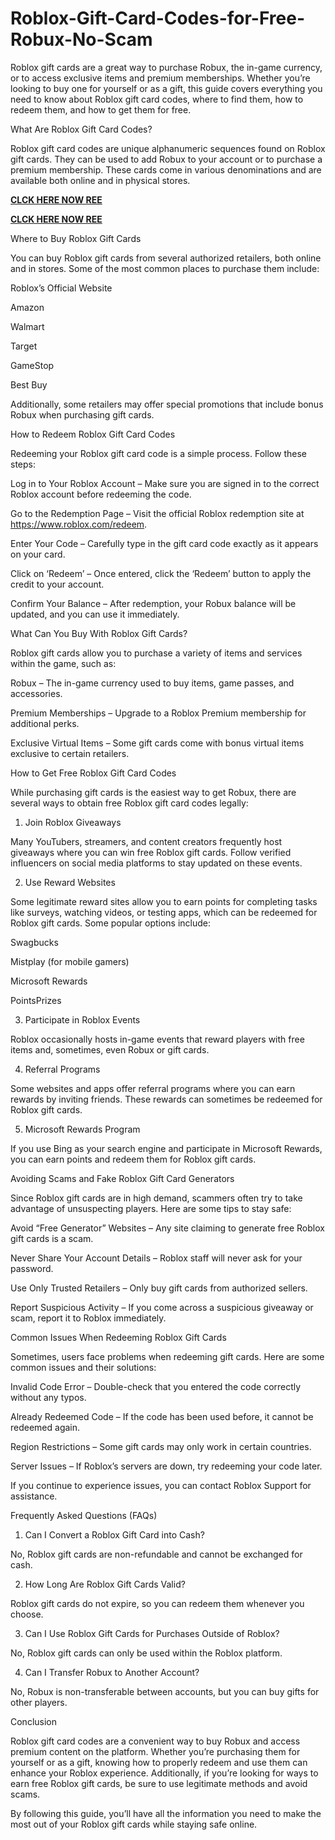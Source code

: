 # Roblox-Gift-Card-Codes-for-Free-Robux-No-Scam
Roblox gift cards are a great way to purchase Robux, the in-game currency, or to access exclusive items and premium memberships. Whether you’re looking to buy one for yourself or as a gift, this guide covers everything you need to know about Roblox gift card codes, where to find them, how to redeem them, and how to get them for free.

What Are Roblox Gift Card Codes?

Roblox gift card codes are unique alphanumeric sequences found on Roblox gift cards. They can be used to add Robux to your account or to purchase a premium membership. These cards come in various denominations and are available both online and in physical stores.

**[CLCK HERE NOW REE](https://tinyurl.com/Robloxgiftcard2522)**

**[CLCK HERE NOW REE](https://tinyurl.com/Robloxgiftcard2522)**

Where to Buy Roblox Gift Cards

You can buy Roblox gift cards from several authorized retailers, both online and in stores. Some of the most common places to purchase them include:

Roblox’s Official Website

Amazon

Walmart

Target

GameStop

Best Buy

Additionally, some retailers may offer special promotions that include bonus Robux when purchasing gift cards.

How to Redeem Roblox Gift Card Codes

Redeeming your Roblox gift card code is a simple process. Follow these steps:

Log in to Your Roblox Account – Make sure you are signed in to the correct Roblox account before redeeming the code.

Go to the Redemption Page – Visit the official Roblox redemption site at https://www.roblox.com/redeem.

Enter Your Code – Carefully type in the gift card code exactly as it appears on your card.

Click on ‘Redeem’ – Once entered, click the ‘Redeem’ button to apply the credit to your account.

Confirm Your Balance – After redemption, your Robux balance will be updated, and you can use it immediately.

What Can You Buy With Roblox Gift Cards?

Roblox gift cards allow you to purchase a variety of items and services within the game, such as:

Robux – The in-game currency used to buy items, game passes, and accessories.

Premium Memberships – Upgrade to a Roblox Premium membership for additional perks.

Exclusive Virtual Items – Some gift cards come with bonus virtual items exclusive to certain retailers.

How to Get Free Roblox Gift Card Codes

While purchasing gift cards is the easiest way to get Robux, there are several ways to obtain free Roblox gift card codes legally:

1. Join Roblox Giveaways

Many YouTubers, streamers, and content creators frequently host giveaways where you can win free Roblox gift cards. Follow verified influencers on social media platforms to stay updated on these events.

2. Use Reward Websites

Some legitimate reward sites allow you to earn points for completing tasks like surveys, watching videos, or testing apps, which can be redeemed for Roblox gift cards. Some popular options include:

Swagbucks

Mistplay (for mobile gamers)

Microsoft Rewards

PointsPrizes

3. Participate in Roblox Events

Roblox occasionally hosts in-game events that reward players with free items and, sometimes, even Robux or gift cards.

4. Referral Programs

Some websites and apps offer referral programs where you can earn rewards by inviting friends. These rewards can sometimes be redeemed for Roblox gift cards.

5. Microsoft Rewards Program

If you use Bing as your search engine and participate in Microsoft Rewards, you can earn points and redeem them for Roblox gift cards.

Avoiding Scams and Fake Roblox Gift Card Generators

Since Roblox gift cards are in high demand, scammers often try to take advantage of unsuspecting players. Here are some tips to stay safe:

Avoid “Free Generator” Websites – Any site claiming to generate free Roblox gift cards is a scam.

Never Share Your Account Details – Roblox staff will never ask for your password.

Use Only Trusted Retailers – Only buy gift cards from authorized sellers.

Report Suspicious Activity – If you come across a suspicious giveaway or scam, report it to Roblox immediately.

Common Issues When Redeeming Roblox Gift Cards

Sometimes, users face problems when redeeming gift cards. Here are some common issues and their solutions:

Invalid Code Error – Double-check that you entered the code correctly without any typos.

Already Redeemed Code – If the code has been used before, it cannot be redeemed again.

Region Restrictions – Some gift cards may only work in certain countries.

Server Issues – If Roblox’s servers are down, try redeeming your code later.

If you continue to experience issues, you can contact Roblox Support for assistance.

Frequently Asked Questions (FAQs)

1. Can I Convert a Roblox Gift Card into Cash?

No, Roblox gift cards are non-refundable and cannot be exchanged for cash.

2. How Long Are Roblox Gift Cards Valid?

Roblox gift cards do not expire, so you can redeem them whenever you choose.

3. Can I Use Roblox Gift Cards for Purchases Outside of Roblox?

No, Roblox gift cards can only be used within the Roblox platform.

4. Can I Transfer Robux to Another Account?

No, Robux is non-transferable between accounts, but you can buy gifts for other players.

Conclusion

Roblox gift card codes are a convenient way to buy Robux and access premium content on the platform. Whether you’re purchasing them for yourself or as a gift, knowing how to properly redeem and use them can enhance your Roblox experience. Additionally, if you’re looking for ways to earn free Roblox gift cards, be sure to use legitimate methods and avoid scams.

By following this guide, you’ll have all the information you need to make the most out of your Roblox gift cards while staying safe online.
